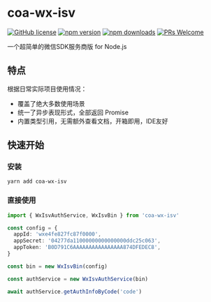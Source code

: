 # coa-wx-isv

[![GitHub license](https://img.shields.io/badge/license-MIT-green.svg?style=flat-square)](LICENSE)
[![npm version](https://img.shields.io/npm/v/coa-wx-isv.svg?style=flat-square)](https://www.npmjs.org/package/coa-wx-isv)
[![npm downloads](https://img.shields.io/npm/dm/coa-wx-isv.svg?style=flat-square)](http://npm-stat.com/charts.html?package=coa-wx-isv)
[![PRs Welcome](https://img.shields.io/badge/PRs-welcome-brightgreen.svg?style=flat-square)](https://github.com/coajs/coa-wx-isv/pulls)

一个超简单的微信SDK服务商版 for Node.js

## 特点

根据日常实际项目使用情况：

- 覆盖了绝大多数使用场景
- 统一了异步表现形式，全部返回 Promise
- 内置类型引用，无需额外查看文档，开箱即用，IDE友好

## 快速开始

### 安装

```shell
yarn add coa-wx-isv
```

### 直接使用

```typescript
import { WxIsvAuthService, WxIsvBin } from 'coa-wx-isv'

const config = {
  appId: 'wxe4fe827fc87f0000',
  appSecret: '04277da11000000000000000ddc25c063',
  appToken: 'B0D791C6AAAAAAAAAAAAAAAA874DFEDEC8',
}

const bin = new WxIsvBin(config)

const authService = new WxIsvAuthService(bin)

await authService.getAuthInfoByCode('code')
```